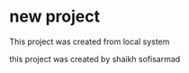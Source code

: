 # new project

This project was created from local system

this project was created by shaikh sofisarmad